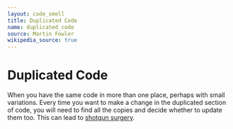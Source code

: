 ```yaml
---
layout: code_smell
title: Duplicated Code
name: duplicated_code
source: Martin Fowler
wikipedia_source: true
---
```


# Duplicated Code
When you have the same code in more than one place, perhaps with small variations. Every time you want to make a change in the duplicated section of code, you will need to find all the copies and decide whether to update them too. This can lead to [shotgun surgery](shotgun_surgery.html).